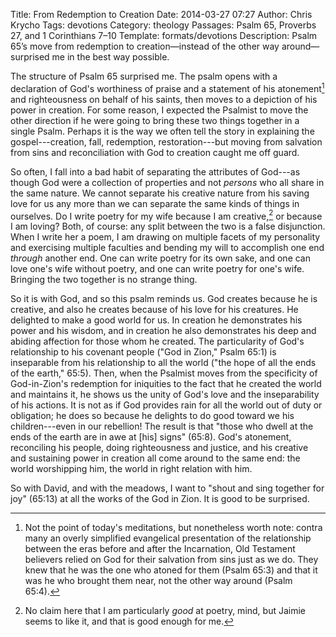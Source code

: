 Title: From Redemption to Creation
Date: 2014-03-27 07:27
Author: Chris Krycho
Tags: devotions
Category: theology
Passages: Psalm 65, Proverbs 27, and 1 Corinthians 7&ndash;10
Template: formats/devotions
Description: Psalm 65&rsquo;s move from redemption to creation&mdash;instead of the other way around&mdash;surprised me in the best way possible.

The structure of Psalm 65 surprised me. The psalm opens with a declaration of
God's worthiness of praise and a statement of his atonement[^1] and
righteousness on behalf of his saints, then moves to a depiction of his power in
creation. For some reason, I expected the Psalmist to move the other direction
if he were going to bring these two things together in a single Psalm. Perhaps
it is the way we often tell the story in explaining the gospel---creation, fall,
redemption, restoration---but moving from salvation from sins and reconciliation
with God to creation caught me off guard.

So often, I fall into a bad habit of separating the attributes of God---as
though God were a collection of properties and not *persons* who all share in
the same nature. We cannot separate his creative nature from his saving love for
us any more than we can separate the same kinds of things in ourselves. Do I
write poetry for my wife because I am creative,[^2] or because I am loving?
Both, of course: any split between the two is a false disjunction. When I write
her a poem, I am drawing on multiple facets of my personality and exercising
multiple faculties and bending my will to accomplish one end *through* another
end. One can write poetry for its own sake, and one can love one's wife without
poetry, and one can write poetry for one's wife. Bringing the two together is no
strange thing.

So it is with God, and so this psalm reminds us. God creates because he is
creative, and also he creates because of his love for his creatures. He
delighted to make a good world for us. In creation he demonstrates his power and
his wisdom, and in creation he also demonstrates his deep and abiding affection
for those whom he created. The particularity of God's relationship to his
covenant people ("God in Zion," Psalm 65:1) is inseparable from his relationship
to all the world ("the hope of all the ends of the earth," 65:5). Then, when the
Psalmist moves from the specificity of God-in-Zion's redemption for iniquities
to the fact that he created the world and maintains it, he shows us the unity of
God's love and the inseparability of his actions. It is not as if God provides
rain for all the world out of duty or obligation; he does so because he delights
to do good toward we his children---even in our rebellion! The result is that
"those who dwell at the ends of the earth are in awe at [his] signs" (65:8).
God's atonement, reconciling his people, doing righteousness and justice, and
his creative and sustaining power in creation all come around to the same end:
the world worshipping him, the world in right relation with him.

So with David, and with the meadows, I want to "shout and sing together for joy"
(65:13) at all the works of the God in Zion. It is good to be surprised.

[^1]: Not the point of today's meditations, but nonetheless worth note: contra
    many an overly simplified evangelical presentation of the relationship
    between the eras before and after the Incarnation, Old Testament believers
    relied on God for their salvation from sins just as we do. They knew that he
    was the one who atoned for them (Psalm 65:3) and that it was he who brought
    them near, not the other way around (Psalm 65:4).

[^2]: No claim here that I am particularly *good* at poetry, mind, but Jaimie
    seems to like it, and that is good enough for me.